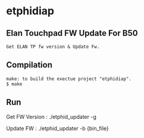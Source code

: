 # etphidiap
Elan Touchpad FW Update For B50
---
    Get ELAN TP fw version & Update Fw.

Compilation
--- 
    make: to build the exectue project "etphidiap".
    $ make
   
   
Run
---
Get FW Version :
  ./etphid_updater -g
  
Update FW : 
  ./etphid_updater -b {bin_file}
